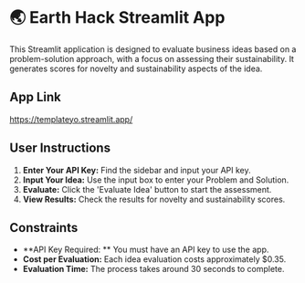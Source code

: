 # 🌏 Earth Hack Streamlit App

This Streamlit application is designed to evaluate business ideas based on a problem-solution approach, with a focus on assessing their sustainability. It generates scores for novelty and sustainability aspects of the idea.

## App Link

https://templateyo.streamlit.app/

## User Instructions

1. **Enter Your API Key:** Find the sidebar and input your API key.
2. **Input Your Idea:** Use the input box to enter your Problem and Solution.
3. **Evaluate:** Click the 'Evaluate Idea' button to start the assessment.
4. **View Results:** Check the results for novelty and sustainability scores.

## Constraints

- **API Key Required: ** You must have an API key to use the app.
- **Cost per Evaluation:** Each idea evaluation costs approximately $0.35.
- **Evaluation Time:** The process takes around 30 seconds to complete.
